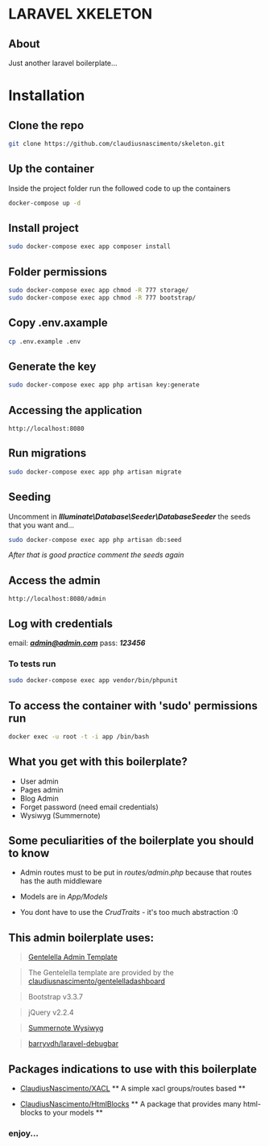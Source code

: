 # LARAVEL XKELETON

## About

Just another laravel boilerplate...


# Installation

## Clone the repo

``` bash
git clone https://github.com/claudiusnascimento/skeleton.git
```

## Up the container

Inside the project folder run the followed code to up the containers

``` bash
docker-compose up -d
```

## Install project

``` bash
sudo docker-compose exec app composer install
```
## Folder permissions
``` bash
sudo docker-compose exec app chmod -R 777 storage/
sudo docker-compose exec app chmod -R 777 bootstrap/
```

## Copy .env.axample

``` bash
cp .env.example .env
```

## Generate the key

``` bash
sudo docker-compose exec app php artisan key:generate
```

## Accessing the application
```
http://localhost:8080
```

## Run migrations
``` bash
sudo docker-compose exec app php artisan migrate
```

## Seeding

Uncomment in ***Illuminate\Database\Seeder\DatabaseSeeder*** the seeds that you want and...

``` bash
sudo docker-compose exec app php artisan db:seed
```

*After that is good practice comment the seeds again*

## Access the admin
```
http://localhost:8080/admin
```

## Log with credentials

email: ***admin@admin.com*** 
pass: ***123456***


### To tests run
``` bash
sudo docker-compose exec app vendor/bin/phpunit
```

## To access the container with 'sudo' permissions run
``` bash
docker exec -u root -t -i app /bin/bash
```

## What you get with this boilerplate?

- User admin
- Pages admin
- Blog Admin
- Forget password (need email credentials)
- Wysiwyg (Summernote)

## Some peculiarities of the boilerplate you should to know

- Admin routes must to be put in *routes/admin.php* because that routes has the auth middleware

- Models are in *App/Models*

- You dont have to use the *CrudTraits* - it's too much abstraction :0

## This admin boilerplate uses:

> [Gentelella Admin Template](https://colorlib.com/polygon/gentelella/) 

> The Gentelella template are provided by the [claudiusnascimento/gentelelladashboard](https://github.com/claudiusnascimento/gentelelladashboard)

> Bootstrap v3.3.7

> jQuery v2.2.4

> [Summernote Wysiwyg](https://summernote.org/)

> [barryvdh/laravel-debugbar](https://github.com/barryvdh/laravel-debugbar)

## Packages indications to use with this boilerplate

- [ClaudiusNascimento/XACL](https://github.com/claudiusnascimento/xacl)
** A simple xacl groups/routes based **

- [ClaudiusNascimento/HtmlBlocks](https://github.com/claudiusnascimento/html-blocks)
** A package that provides many html-blocks to your models **

### enjoy...


